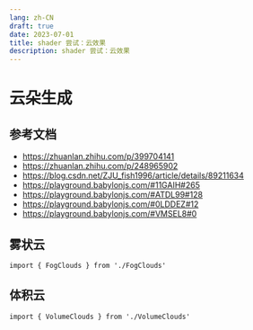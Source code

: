 ```yaml
---
lang: zh-CN
draft: true
date: 2023-07-01
title: shader 尝试：云效果
description: shader 尝试：云效果
---
```


# 云朵生成

## 参考文档

- https://zhuanlan.zhihu.com/p/399704141
- https://zhuanlan.zhihu.com/p/248965902
- https://blog.csdn.net/ZJU_fish1996/article/details/89211634
- https://playground.babylonjs.com/#11GAIH#265
- https://playground.babylonjs.com/#ATDL99#128
- https://playground.babylonjs.com/#0LDDEZ#12
- https://playground.babylonjs.com/#VMSEL8#0

## 雾状云

```ts:inject
import { FogClouds } from './FogClouds'
```

<FogClouds />

## 体积云

```ts:inject
import { VolumeClouds } from './VolumeClouds'
```

<VolumeClouds />
